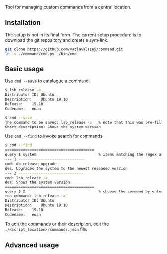 Tool for managing custom commands from a central location.

## Installation

The setup is not in its final form.
The current setup procedure is to download the git repository and create a sym-link.

```bash
git clone https://github.com/vaclavblazej/command.git
ln -s ./command/cmd.py ~/bin/cmd
```

## Basic usage

Use `cmd --save` to catalogue a command.

```bash
$ lsb_release -a
Distributor ID:	Ubuntu
Description:	Ubuntu 19.10
Release:	19.10
Codename:	eoan

$ cmd --save
The command to be saved: lsb_release -a   % note that this was pre-filled from history
Short description: Shows the system version
```

Use `cmd --find` to invoke search for commands.

```bash
$ cmd --find
========================================
query $ system                            % items matching the regex are displayed
--- 1 ------------------------------
cmd: do-release-upgrade
des: Upgrades the system to the newest released version
--- 2 ------------------------------
cmd: lsb_release -a
des: Shows the system version
========================================
query $ 2                                 % choose the command by entering its number
run command: lsb_release -a
Distributor ID:	Ubuntu
Description:	Ubuntu 19.10
Release:	19.10
Codename:	eoan
```

To edit the commands or their description, edit the `./<script_location>/commands.json` file.

## Advanced usage


